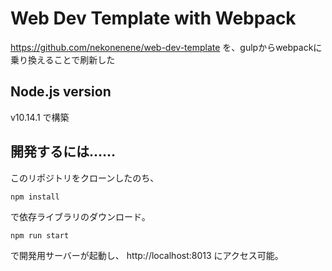 # Web Dev Template with Webpack

https://github.com/nekonenene/web-dev-template を、gulpからwebpackに乗り換えることで刷新した

## Node.js version

v10.14.1 で構築

## 開発するには……

このリポジトリをクローンしたのち、

```
npm install
```

で依存ライブラリのダウンロード。

```
npm run start
```

で開発用サーバーが起動し、 http://localhost:8013 にアクセス可能。
